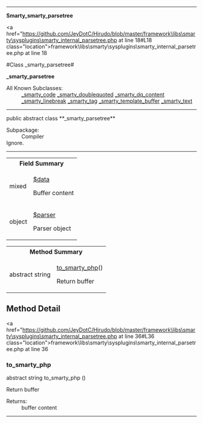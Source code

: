 
- - -

**Smarty\_smarty_parsetree**


<a href="https://github.com/JeyDotC/Hirudo/blob/master/framework\libs\smarty\sysplugins\smarty_internal_parsetree.php at line 18#L18 class="location">framework\libs\smarty\sysplugins\smarty_internal_parsetree.php at line 18</a>

#Class _smarty_parsetree#

**_smarty_parsetree**


<dl>
<dt>All Known Subclasses:</dt>
<dd><a href="https://github.com/JeyDotC/Hirudo-docs/blob/master/smarty/_smarty_code.html">_smarty_code</a> <a href="https://github.com/JeyDotC/Hirudo-docs/blob/master/smarty/_smarty_doublequoted.html">_smarty_doublequoted</a> <a href="https://github.com/JeyDotC/Hirudo-docs/blob/master/smarty/_smarty_dq_content.html">_smarty_dq_content</a> <a href="https://github.com/JeyDotC/Hirudo-docs/blob/master/smarty/_smarty_linebreak.html">_smarty_linebreak</a> <a href="https://github.com/JeyDotC/Hirudo-docs/blob/master/smarty/_smarty_tag.html">_smarty_tag</a> <a href="https://github.com/JeyDotC/Hirudo-docs/blob/master/smarty/_smarty_template_buffer.html">_smarty_template_buffer</a> <a href="https://github.com/JeyDotC/Hirudo-docs/blob/master/smarty/_smarty_text.html">_smarty_text</a> </dd>
</dl>



- - -

<p class="signature">public abstract  class **_smarty_parsetree**</p>

<div class="comment" id="overview_description"><p></p></div>

<dl>
<dt>Subpackage:</dt>
<dd>Compiler</dd>
<dt>Ignore.</dt>
</dl>


- - -



<table id="summary_field">
<tr><th colspan="2">Field Summary</th></tr>
<tr>
<td><span class='k'></span> <span class='nx'>mixed</span></td>
<td class="description"><p class="name" ><a href="#data"> $data</a>
                                </p><p class="description">Buffer content</p></td>
</tr>
<tr>
<td><span class='k'></span> <span class='nx'>object</span></td>
<td class="description"><p class="name" ><a href="#parser"> $parser</a>
                                </p><p class="description">Parser object</p></td>
</tr>
</table>

<table id="summary_method">
<tr><th colspan="2">Method Summary</th></tr>
<tr>
<td><span class='k'>abstract </span> <span class='nx'>string</span></td>
<td class="description"><p class="name"><a href="#to_smarty_php">to_smarty_php</a>()</p><p class="description">Return buffer</p></td>
</tr>
</table>

<h2 id="detail_method">Method Detail</h2>

<a href="https://github.com/JeyDotC/Hirudo/blob/master/framework\libs\smarty\sysplugins\smarty_internal_parsetree.php at line 36#L36 class="location">framework\libs\smarty\sysplugins\smarty_internal_parsetree.php at line 36</a>

<h3 id="to_smarty_php()">to_smarty_php</h3>
<span class='k'>abstract </span> <span class='nx'>string</span> <span class='nf'>to_smarty_php</span> ()

<div class="details">
<p>Return buffer</p><dl>
<dt>Returns:</dt>
<dd>buffer content</dd>
</dl>
</div>

- - -

